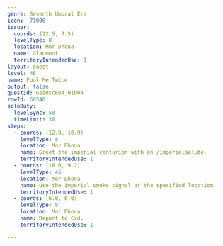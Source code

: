 ```yaml
---
genre: Seventh Umbral Era
icon: '71000'
issuer:
  coords: (22.5, 7.5)
  levelType: 8
  location: Mor Dhona
  name: Glaumunt
  territoryIntendedUse: 1
layout: quest
level: 46
name: Fool Me Twice
output: false
questId: GaiUsc604_01004
rowId: 66540
soloDuty:
  levelSync: 50
  timeLimit: 30
steps:
  - coords: (12.9, 10.9)
    levelType: 8
    location: Mor Dhona
    name: Greet the imperial centurion with an /imperialsalute.
    territoryIntendedUse: 1
  - coords: (18.0, 9.2)
    levelType: 45
    location: Mor Dhona
    name: Use the imperial smoke signal at the specified location.
    territoryIntendedUse: 1
  - coords: (6.0, 6.0)
    levelType: 8
    location: Mor Dhona
    name: Report to Cid.
    territoryIntendedUse: 1

---
```

